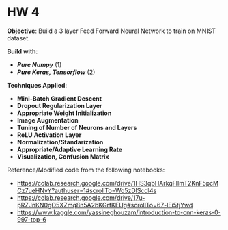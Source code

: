 # HW 4

**Objective**: Build a 3 layer Feed Forward Neural Network to train on MNIST dataset.

**Build with**:
* _**Pure Numpy**_ (1) 
* _**Pure Keras, Tensorflow**_ (2) 

**Techniques Applied**:
* **Mini-Batch Gradient Descent** 
* **Dropout Regularization Layer**
* **Appropriate Weight Initialization** 
* **Image Augmentation**
* **Tuning of Number of Neurons and Layers**
* **ReLU Activation Layer**
* **Normalization/Standarization** 
* **Appropriate/Adaptive Learning Rate** 
* **Visualization, Confusion Matrix** 


Reference/Modified code from the following notebooks: 
* https://colab.research.google.com/drive/1HS3qbHArkqFlImT2KnF5pcMCz7ueHNvY?authuser=1#scrollTo=Wo5zDlScdl4s 
* https://colab.research.google.com/drive/17u-pRZJnKN0gO5XZmq8n5A2bKGrfKEUg#scrollTo=67-lEi5tjYwd 
* https://www.kaggle.com/yassineghouzam/introduction-to-cnn-keras-0-997-top-6 
